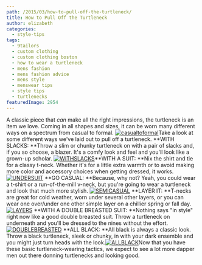 ```yaml
---
path: /2015/03/how-to-pull-off-the-turtleneck/
title: How to Pull Off the Turtleneck
author: elizabeth
categories: 
  - style-tips
tags: 
  - 9tailors
  - custom clothing
  - custom clothing boston
  - how to wear a turtleneck
  - mens fashion
  - mens fashion advice
  - mens style
  - menswear tips
  - style tips
  - turtlenecks
featuredImage: 2954
---
```

A classic piece that _can_ make all the right impressions, the turtleneck is an item we love. Coming in all shapes and sizes, it can be worn many different ways on a spectrum from casual to formal. [![casualtoformal](http://blog.9tailors.com/uploads/casualtoformal.jpg)](http://blog.9tailors.com/uploads/casualtoformal.jpg)Take a look at some different ways we've laid out to pull off a turtleneck. **WITH SLACKS: **Throw a slim or chunky turtleneck on with a pair of slacks and, if you so choose, a blazer. It's a comfy look and feel and you'll look like a grown-up scholar. [![WITHSLACKS](http://blog.9tailors.com/uploads/WITHSLACKS.jpg)](http://blog.9tailors.com/uploads/WITHSLACKS.jpg)**WITH A SUIT: **Nix the shirt and tie for a classy t-neck. Whether it's for a little extra warmth or to avoid making more color and accessory choices when getting dressed, it works. [![UNDERSUIT](http://blog.9tailors.com/uploads/UNDERSUIT.jpg)](http://blog.9tailors.com/uploads/UNDERSUIT.jpg) **GO CASUAL: **Because, why not? Yeah, you could wear a t-shirt or a run-of-the-mill v-neck, but you're going to wear a turtleneck and look that much more stylish. [![SEMICASUAL](http://blog.9tailors.com/uploads/SEMICASUAL.jpg)](http://blog.9tailors.com/uploads/SEMICASUAL.jpg) **LAYER IT: **T-necks are great for cold weather, worn under several other layers, or you can wear one over/under one other simple layer on a chillier spring or fall day.[![LAYERS](http://blog.9tailors.com/uploads/LAYERS.jpg)](http://blog.9tailors.com/uploads/LAYERS.jpg) **WITH A DOUBLE BREASTED SUIT: **Nothing says "in style" right now like a good double breasted suit. Throw a turtleneck on underneath and you'll be dressed to the nines without the effort.[![DOUBLEBREASTED](http://blog.9tailors.com/uploads/DOUBLEBREASTED.jpg)](http://blog.9tailors.com/uploads/DOUBLEBREASTED.jpg) **ALL BLACK: **All black is always a classic look. Throw a black turtleneck, sleek or chunky, in with your dark ensemble and you might just turn heads with the look.[![ALLBLACK](http://blog.9tailors.com/uploads/ALLBLACK.jpg)](http://blog.9tailors.com/uploads/ALLBLACK.jpg)Now that you have these basic turtleneck-wearing tactics, we expect to see a lot more dapper men out there donning turtlenecks and looking good.